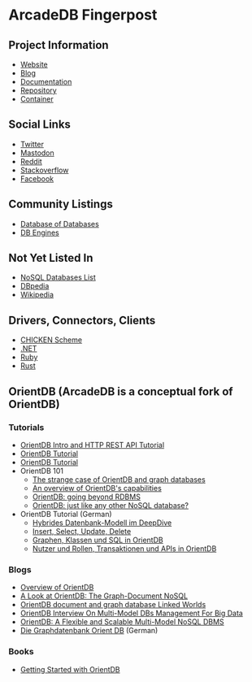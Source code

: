 ArcadeDB Fingerpost
===================

## Project Information

* [Website](https://arcadedb.com)
* [Blog](https://blog.arcadedb.com)
* [Documentation](https://docs.arcadedb.com)
* [Repository](https://github.com/ArcadeData/arcadedb)
* [Container](https://registry.hub.docker.com/r/arcadedata/arcadedb)

## Social Links

* [Twitter](https://twitter.com/arcade_db)
* [Mastodon](https://fosstodon.org/web/@arcade_db@beta.birdsite.live)
* [Reddit](https://www.reddit.com/r/arcadedb/)
* [Stackoverflow](https://stackoverflow.com/questions/tagged/?tagnames=arcadedb&sort=newest)
* [Facebook](https://www.facebook.com/arcadedb/)

## Community Listings

* [Database of Databases](https://dbdb.io/db/arcadedb)
* [DB Engines](https://db-engines.com/en/system/ArcadeDB)

## Not Yet Listed In

* [NoSQL Databases List](https://hostingdata.co.uk/nosql-database/)
* [DBpedia](https://www.dbpedia.org/)
* [Wikipedia](https://en.wikipedia.org/wiki/Draft:ArcadeDB)

## Drivers, Connectors, Clients

* [CHICKEN Scheme](https://github.com/gramian/chicken-arcadedb)
* [.NET](https://github.com/tetious/ArcadeDb.Client)
* [Ruby](https://github.com/topofocus/arcadedb)
* [Rust](https://crates.io/crates/arcadedb-rs)

## OrientDB (ArcadeDB is a conceptual fork of OrientDB)

### Tutorials

* [OrientDB Intro and HTTP REST API Tutorial](https://dzone.com/articles/orientdb-intro-amp-http-rest-api-tutorial)
* [OrientDB Tutorial](https://www.tutorialspoint.com/orientdb/index.htm)
* [OrientDB Tutorial](https://devdocs.inightmare.org/tutorials/orientdb-tutorial.html)
* OrientDB 101
    * [The strange case of OrientDB and graph databases](https://odino.org/the-strange-case-of-orientdb-and-graph-databases/)
    * [An overview of OrientDB's capabilities](https://odino.org/an-overview-of-orientdbs-capabilities/)
    * [OrientDB: going beyond RDBMS](https://odino.org/going-beyond-rdbms/)
    * [OrientDB: just like any other NoSQL database?](https://odino.org/orientdb-just-like-any-other-nosql-database/)
* OrientDB Tutorial (German)
    * [Hybrides Datenbank-Modell im DeepDive](https://www.maibornwolff.de/know-how/orientdb-hybrides-datenbank-modell-im-deepdive-teil-1/)
    * [Insert, Select, Update, Delete](https://www.maibornwolff.de/know-how/tutorial-orientdb-teil-2-insert-select-update-delete/)
    * [Graphen, Klassen und SQL in OrientDB](https://www.maibornwolff.de/know-how/graphen-klassen-und-sql-orientdb-teil-3/)
    * [Nutzer und Rollen, Transaktionen und APIs in OrientDB](https://www.maibornwolff.de/know-how/nutzer-und-rollen-transaktionen-und-apis-in-orientdb/)

### Blogs

* [Overview of OrientDB](https://rusyasoft.github.io/database/2020/06/07/graphdb-orientdb-quick-review/)
* [A Look at OrientDB: The Graph-Document NoSQL](https://www.sitepoint.com/a-look-at-orientdb-the-graph-document-nosql/)
* [OrientDB document and graph database Linked Worlds](https://www.admin-magazine.com/Archive/2015/28/OrientDB-document-and-graph-database)
* [OrientDB Interview On Multi-Model DBs Management For Big Data](https://bigstep.com/blog/expert-interview-with-luca-garulli-of-orientdb-on-multi-model-database-management-for-big-data)
* [OrientDB: A Flexible and Scalable Multi-Model NoSQL DBMS](https://www.opensourceforu.com/2022/01/orientdb-a-flexible-and-scalable-multi-model-nosql-dbms/)
* [Die Graphdatenbank Orient DB](https://www.linux-magazin.de/ausgaben/2015/07/orient-db/) (German)

### Books

* [Getting Started with OrientDB](https://www.amazon.com/Getting-Started-OrientDB-Claudio-Tesoriero/dp/1782169954)
